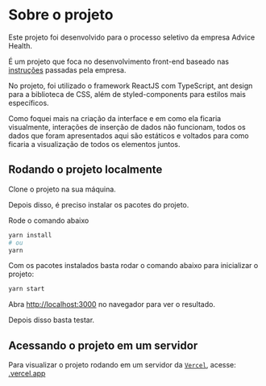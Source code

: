 # Sobre o projeto

Este projeto foi desenvolvido para o processo seletivo da empresa Advice Health.

É um projeto que foca no desenvolvimento front-end baseado nas [instruções](https://drive.google.com/file/d/1EYtnJDLZiE65uREaibnt8wKsw6iNx1NZ/view) passadas pela empresa.

No projeto, foi utilizado o framework ReactJS com TypeScript, ant design para a biblioteca de CSS, além de styled-components para estilos mais específicos.

Como foquei mais na criação da interface e em como ela ficaria visualmente, interações de inserção de dados não funcionam, todos os dados que foram apresentados aqui são estáticos e voltados para como ficaria a visualização de todos os elementos juntos.

## Rodando o projeto localmente

Clone o projeto na sua máquina.

Depois disso, é preciso instalar os pacotes do projeto.

Rode o comando abaixo

```bash
yarn install
# ou
yarn
```

Com os pacotes instalados basta rodar o comando abaixo para inicializar o projeto:

```bash
yarn start
```

Abra [http://localhost:3000](http://localhost:3000) no navegador para ver o resultado.

Depois disso basta testar.

## Acessando o projeto em um servidor

Para visualizar o projeto rodando em um servidor da [`Vercel`](https://vercel.com/), acesse: [.vercel.app](https://.vercel.app/)
